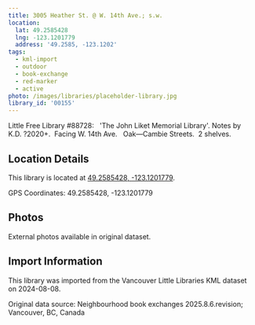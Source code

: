 ```yaml
---
title: 3005 Heather St. @ W. 14th Ave.; s.w.
location:
  lat: 49.2585428
  lng: -123.1201779
  address: '49.2585, -123.1202'
tags:
  - kml-import
  - outdoor
  - book-exchange
  - red-marker
  - active
photo: /images/libraries/placeholder-library.jpg
library_id: '00155'
---
```

Little Free Library #88728:  
'The John Liket Memorial Library'.
Notes by K.D. ?2020+.  Facing W. 14th Ave.  
Oak—Cambie Streets.  2 shelves.

## Location Details

This library is located at [49.2585428, -123.1201779](https://www.google.com/maps?q=49.2585428,-123.1201779).

GPS Coordinates: 49.2585428, -123.1201779

## Photos

External photos available in original dataset.

## Import Information

This library was imported from the Vancouver Little Libraries KML dataset on 2024-08-08.

Original data source: Neighbourhood book exchanges 2025.8.6.revision; Vancouver, BC, Canada
